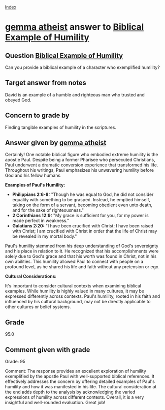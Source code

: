 
[Index](../../index.md)
# [gemma atheist](../../answering_models/gemma_atheist.md) answer to [Biblical Example of Humility](../../questions/Biblical_Example_of_Humility.md)

## Question [Biblical Example of Humility](../../questions/Biblical_Example_of_Humility.md)
Can you provide a biblical example of a character who exemplified humility?

## Target answer from notes
David is an example of a humble and righteous man who trusted and obeyed God.

## Concern to grade by
Finding tangible examples of humility in the scriptures.

## Answer given by [gemma atheist](../../answering_models/gemma_atheist.md)
Certainly! One notable biblical figure who embodied extreme humility is the apostle Paul. Despite being a former Pharisee who persecuted Christians, Paul underwent a dramatic conversion experience that transformed his life. Throughout his writings, Paul emphasizes his unwavering humility before God and his fellow humans.

**Examples of Paul's Humility:**

* **Philippians 2:6-8:** "Though he was equal to God, he did not consider equality with something to be grasped. Instead, he emptied himself, taking on the form of a servant, becoming obedient even unto death, and for the sake of righteousness."
* **2 Corinthians 12:9:** "My grace is sufficient for you, for my power is made perfect in weakness."
* **Galatians 2:20:** "I have been crucified with Christ; I have been raised with Christ; I am crucified with Christ in order that the life of Christ may be revealed in my mortal body."

Paul's humility stemmed from his deep understanding of God's sovereignty and his place in relation to it. He recognized that his accomplishments were solely due to God's grace and that his worth was found in Christ, not in his own abilities. This humility allowed Paul to connect with people on a profound level, as he shared his life and faith without any pretension or ego.

**Cultural Considerations:**

It's important to consider cultural contexts when examining biblical examples. While humility is highly valued in many cultures, it may be expressed differently across contexts. Paul's humility, rooted in his faith and influenced by his cultural background, may not be directly applicable to other cultures or belief systems.

## Grade
95.0

## Comment given with grade
Grade: 95

Comment: The response provides an excellent exploration of humility exemplified by the apostle Paul with well-supported biblical references. It effectively addresses the concern by offering detailed examples of Paul's humility and how it was manifested in his life. The cultural consideration at the end adds depth to the analysis by acknowledging the varied expressions of humility across different contexts. Overall, it is a very insightful and well-rounded evaluation. Great job!
